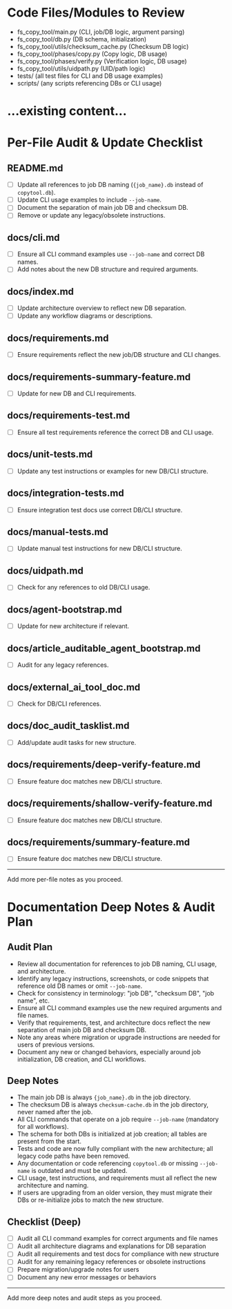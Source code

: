 # Code Files/Modules to Review

- fs_copy_tool/main.py (CLI, job/DB logic, argument parsing)
- fs_copy_tool/db.py (DB schema, initialization)
- fs_copy_tool/utils/checksum_cache.py (Checksum DB logic)
- fs_copy_tool/phases/copy.py (Copy logic, DB usage)
- fs_copy_tool/phases/verify.py (Verification logic, DB usage)
- fs_copy_tool/utils/uidpath.py (UID/path logic)
- tests/ (all test files for CLI and DB usage examples)
- scripts/ (any scripts referencing DBs or CLI usage)

# ...existing content...
# Per-File Audit & Update Checklist

## README.md
- [ ] Update all references to job DB naming (`{job_name}.db` instead of `copytool.db`).
- [ ] Update CLI usage examples to include `--job-name`.
- [ ] Document the separation of main job DB and checksum DB.
- [ ] Remove or update any legacy/obsolete instructions.

## docs/cli.md
- [ ] Ensure all CLI command examples use `--job-name` and correct DB names.
- [ ] Add notes about the new DB structure and required arguments.

## docs/index.md
- [ ] Update architecture overview to reflect new DB separation.
- [ ] Update any workflow diagrams or descriptions.

## docs/requirements.md
- [ ] Ensure requirements reflect the new job/DB structure and CLI changes.

## docs/requirements-summary-feature.md
- [ ] Update for new DB and CLI requirements.

## docs/requirements-test.md
- [ ] Ensure all test requirements reference the correct DB and CLI usage.

## docs/unit-tests.md
- [ ] Update any test instructions or examples for new DB/CLI structure.

## docs/integration-tests.md
- [ ] Ensure integration test docs use correct DB/CLI structure.

## docs/manual-tests.md
- [ ] Update manual test instructions for new DB/CLI structure.

## docs/uidpath.md
- [ ] Check for any references to old DB/CLI usage.

## docs/agent-bootstrap.md
- [ ] Update for new architecture if relevant.

## docs/article_auditable_agent_bootstrap.md
- [ ] Audit for any legacy references.

## docs/external_ai_tool_doc.md
- [ ] Check for DB/CLI references.

## docs/doc_audit_tasklist.md
- [ ] Add/update audit tasks for new structure.

## docs/requirements/deep-verify-feature.md
- [ ] Ensure feature doc matches new DB/CLI structure.

## docs/requirements/shallow-verify-feature.md
- [ ] Ensure feature doc matches new DB/CLI structure.

## docs/requirements/summary-feature.md
- [ ] Ensure feature doc matches new DB/CLI structure.

---
Add more per-file notes as you proceed.
# Documentation Deep Notes & Audit Plan

## Audit Plan
- Review all documentation for references to job DB naming, CLI usage, and architecture.
- Identify any legacy instructions, screenshots, or code snippets that reference old DB names or omit `--job-name`.
- Check for consistency in terminology: "job DB", "checksum DB", "job name", etc.
- Ensure all CLI command examples use the new required arguments and file names.
- Verify that requirements, test, and architecture docs reflect the new separation of main job DB and checksum DB.
- Note any areas where migration or upgrade instructions are needed for users of previous versions.
- Document any new or changed behaviors, especially around job initialization, DB creation, and CLI workflows.

## Deep Notes
- The main job DB is always `{job_name}.db` in the job directory.
- The checksum DB is always `checksum-cache.db` in the job directory, never named after the job.
- All CLI commands that operate on a job require `--job-name` (mandatory for all workflows).
- The schema for both DBs is initialized at job creation; all tables are present from the start.
- Tests and code are now fully compliant with the new architecture; all legacy code paths have been removed.
- Any documentation or code referencing `copytool.db` or missing `--job-name` is outdated and must be updated.
- CLI usage, test instructions, and requirements must all reflect the new architecture and naming.
- If users are upgrading from an older version, they must migrate their DBs or re-initialize jobs to match the new structure.

## Checklist (Deep)
- [ ] Audit all CLI command examples for correct arguments and file names
- [ ] Audit all architecture diagrams and explanations for DB separation
- [ ] Audit all requirements and test docs for compliance with new structure
- [ ] Audit for any remaining legacy references or obsolete instructions
- [ ] Prepare migration/upgrade notes for users
- [ ] Document any new error messages or behaviors

---
Add more deep notes and audit steps as you proceed.
